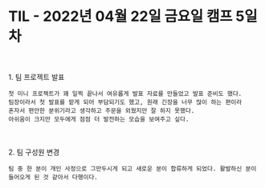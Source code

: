 # TIL - 2022년 04월 22일 금요일 캠프 5일차
<br>
<br>
1. 팀 프로젝트 발표  

    첫 미니 프로젝트가 꽤 일찍 끝나서 여유롭게 발표 자료를 만들었고 발표 준비도 했다. 
    팀장이라서 첫 발표를 맡게 되어 부담되기도 했고, 원래 긴장을 너무 많이 하는 편이라  
    혼자서 편안한 분위기라고 생각하고 주문을 외웠지만 잘 하지 못했다.  
    아쉬움이 크지만 모두에게 점점 더 발전하는 모습을 보여주고 싶다. 
<br>
<br>
2. 팀 구성원 변경

    팀 중 한 분이 개인 사정으로 그만두시게 되고 새로운 분이 합류하게 되었다. 활발하신 분이 들어오게 된 것 같아서 다행이다. 
